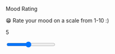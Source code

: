 <!-- Mood, this is where the user enters in their mood through a slider and the emojis change -->
  <label for="entry-title" class="journal-label">Mood Rating</label>
                    <p class="description">:grin: Rate your mood on a scale from 1-10 :)</p>
                    <div class="slidecontainer">
                      <p id="output" class="output">5</p>
                      <input type="range" min="1" max="10" value="5" class="slider" id="mood">
                    </div>
